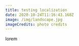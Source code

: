 ```yaml
---
title: testing localization
date: 2020-10-24T11:16:43.168Z
image: /img/landscape.jpg
imageCredits: photo credits
---
```

lorem